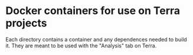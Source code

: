 # Docker containers for use on Terra projects
Each directory contains a container and any dependences needed to build it. They are meant to be used with the "Analysis" tab on Terra.
